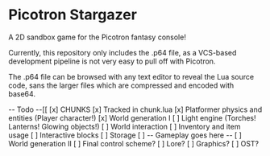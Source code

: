 Picotron Stargazer
==================

A 2D sandbox game for the Picotron fantasy console!

Currently, this repository only includes the .p64 file, as a VCS-based development pipeline is not very easy to pull off with Picotron.

The .p64 file can be browsed with any text editor to reveal the Lua source code, sans the larger files which are compressed and encoded with base64. 

-- Todo
--[[
 [x] CHUNKS
  [x] Tracked in chunk.lua
 [x] Platformer physics and entities (Player character!)
 [x] World generation I
 [ ] Light engine (Torches! Lanterns! Glowing objects!)
 [ ] World interaction
 [ ] Inventory and item usage
 [ ] Interactive blocks
 [ ] Storage
 [ ] -- Gameplay goes here --
 [ ] World generation II
 [ ] Final control scheme?
 [ ] Lore?
 [ ] Graphics?
 [ ] OST?

